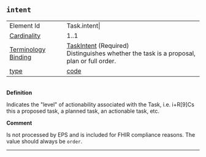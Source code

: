 ## `intent`

<table class="regular assets">
<tr>
<td>Element Id</td>
<td>Task.intent|</td>
</tr>
<tr>
<td> <a href='https://www.hl7.org/fhir/conformance-rules.html#cardinality' target="_blank">Cardinality</a></td>
<td> 1..1</td>
</tr>
<tr>
<td> <a href='"https://www.hl7.org/fhir/terminologies.html' target="_blank">Terminology Binding</a></td>
<td> <a href='https://simplifier.net/packages/hl7.fhir.r4.core/4.0.1/files/81355' target="_blank">TaskIntent</a> (Required)<br>Distinguishes whether the task is a proposal, plan or full order. </td>
</tr>
<tr>
<td> <a href='https://www.hl7.org/fhir/datatypes.html' target="_blank">type</a></td>
<td> <a href='https://www.hl7.org/fhir/datatypes.html#code' target="_blank">code</a></td>
</tr>
</table>

<br/>
 <b> Definition </b><Br>

 Indicates the "level" of actionability associated with the Task, i.e. i+R[9]Cs this a proposed task, a planned task, an actionable task, etc.

 <b>Comment</b><br>

 Is not processed by EPS and is included for FHIR compliance reasons. The value should always be `order`.

---